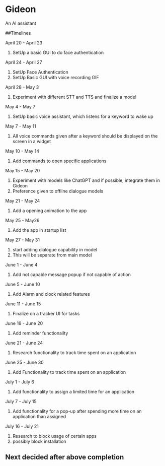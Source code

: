 # Gideon
An AI assistant

##Timelines

April 20 - April 23
1. SetUp a basic GUI to do face authentication

April 24 - April 27
1. SetUp Face Authentication 
2. SetUp Basic GUI with voice recording GIF

April 28 - May 3
1. Experiment with different STT and TTS and finailze a model

May 4 - May 7
1. SetUp basic voice assistant, which listens for a keyword to wake up

May 7 - May 11
1. All voice commands given after a keyword should be displayed on the screen in a widget

May 10 - May 14
1. Add commands to open specific applications

May 15 - May 20
1. Experiment with models like ChatGPT and if possible, integrate them in Gideon
2. Preference given to offilne dialogue models

May 21 - May 24
1. Add a opening animation to the app

May 25 - May26
1. Add the app in startup list

May 27 - May 31
1. start adding dialogue capability in model
2. This will be separate from main model

June 1 - June 4
1. Add not capable message popup if not capable of action

June 5 - June 10
1. Add Alarm and clock related features

June 11 - June 15
1. Finalize on a tracker UI for tasks

June 16 - June 20
1. Add reminder functionailty 

June 21 - June 24
1. Research functionality to track time spent on an application 

June 25 - June 30
1. Add Functionality to track time spent on an application

July 1 - July 6
1. Add functionality to assign a limited time for an application

July 7 - July 15
1. Add functionality for a pop-up after spending more time on an application than assigned

July 16 - July 21
1. Research to block usage of certain apps
2. possibly block installation

## Next decided after above completion


